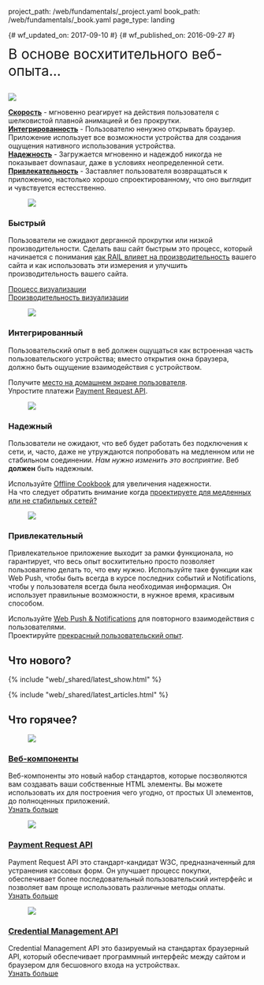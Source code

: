project_path: /web/fundamentals/_project.yaml
book_path: /web/fundamentals/_book.yaml
page_type: landing

{# wf_updated_on: 2017-09-10 #}
{# wf_published_on: 2016-09-27 #}

<style>
  .wf-hot {padding-top: 0 !important;}
  .nope {display:none;}
  .wf-hero ul,
.devsite-landing-row-item-description-content ul {list-style: none;
padding-left: 0}
  .wf-hero > p {font-size: 2em; line-height: 1.2em; margin-top: 0}
</style>

<div class="wf-hero">
  <p>В основе восхитительного веб-опыта...</p>
  <img src="/web/images/hero-2x.png" class="attempt-right">
  <ul>
<li><span class="compare-yes"><b><a href="#fast">Скорость</a></b> -
мгновенно реагирует на действия пользователя с шелковистой плавной анимацией и
без прокрутки.</span></li>
    <li>
<span class="compare-yes"> <b><a href="#integrated">Интегрированность</a></b> -
Пользователю ненужно открывать браузер. Приложение использует все возможности
устройства для создания ощущения нативного использования устройства.</span>
</li>
    <li>
<span class="compare-yes"> <b><a href="#reliable">Надежность</a></b> -
Загружается мгновенно и надеждоб никогда не показывает downasaur, даже в
условиях неопределенной сети.</span>
</li>
    <li>
<span class="compare-yes"> <b><a href="#engaging">Привлекательность</a></b> -
Заставляет пользователя возвращаться к приложению, настолько хорошо
спроектированному, что оно выглядит и чувствуется естесственно.</span>
</li>
  </ul>
</div>

<h2 class="nope">Восхитительный веб-опыт...</h2>

<section class="devsite-landing-row devsite-landing-row-2-up
devsite-landing-row-cards">
  <div class="devsite-landing-row-group">
    <div class="devsite-landing-row-item" id="fast">
      <figure class="devsite-landing-row-item-image">
        <img src="/web/images/pwa-f-16x9.gif">
      </figure>
      <div class="devsite-landing-row-item-description">
        <h3>Быстрый</h3>
        <div class="devsite-landing-row-item-description-content">
<p>Пользователи не ожидают дерганной прокрутки или низкой
производительности. Сделать ваш сайт быстрым это процесс, который начинается с
понимания <a href="performance/rail">как RAIL влияет на производительность</a>
вашего сайта и как использовать эти измерения и улучшить производительность
вашего сайта.         </p>
          <ul>
            <li>
<span class="compare-yes"></span> <a
href="performance/critical-rendering-path/">Процесс визуализации</a>
</li>
            <li>
<span class="compare-yes"></span> <a
href="performance/rendering/">Производительность визуализации</a>
</li>
          </ul>
        </div>
      </div>
    </div>
    <div class="devsite-landing-row-item" id="integrated">
      <figure class="devsite-landing-row-item-image">
        <img src="/web/images/pwa-i-16x9.gif">
      </figure>
      <div class="devsite-landing-row-item-description">
        <h3>Интегрированный</h3>
        <div class="devsite-landing-row-item-description-content">
<p>Пользовательский опыт в веб должен ощущаться как встроенная часть
пользовательского устройства; вместо открытия окна браузера, должно быть
ощущение взаимодействия с устройством.
          </p>
          <ul>
            <li>
<span class="compare-yes"> Получите <a href="app-install-banners/">место на
домашнем экране пользователя</a>.</span>
</li>
            <li>
<span class="compare-yes"> Упростите платежи <a href="payments/">Payment Request
API</a>.</span>
</li>
          </ul>
        </div>
      </div>
    </div>
  </div>
</section>

<section class="devsite-landing-row devsite-landing-row-2-up
devsite-landing-row-cards">
  <div class="devsite-landing-row-group">
    <div class="devsite-landing-row-item" id="reliable">
      <figure class="devsite-landing-row-item-image">
        <img src="/web/images/pwa-r-16x9.gif">
      </figure>
      <div class="devsite-landing-row-item-description">
        <h3>Надежный</h3>
        <div class="devsite-landing-row-item-description-content">
<p>Пользователи не ожидают, что веб будет работать без подключения к
сети, и, часто, даже не утруждаются попробовать на медленном или не стабильном
соединении.
<i>Нам нужно изменить это восприятие</i>. Веб <b>должен</b> быть
надежным.
          </p>
          <ul>
            <li>
<span class="compare-yes"> Используйте <a
href="instant-and-offline/offline-cookbook/">Offline Cookbook</a> для увеличения
надежности.</span>
</li>
            <li>
<span class="compare-yes"> На что следует обратить внимание когда <a
href="instant-and-offline/offline-ux">проектируете для медленных или не
стабильных сетей?</a>
</span>
</li>
          </ul>
        </div>
      </div>
    </div>
    <div class="devsite-landing-row-item" id="engaging">
      <figure class="devsite-landing-row-item-image">
        <img src="/web/images/pwa-e-16x9.gif">
      </figure>
      <div class="devsite-landing-row-item-description">
        <h3>Привлекательный</h3>
        <div class="devsite-landing-row-item-description-content">
<p>Привлекательное приложение выходит за рамки функционала, но
гарантирует, что весь опыт восхитительно просто позволяет пользователю делать
то, что ему нужно. Используйте таке функции как Web Push, чтобы быть всегда в
курсе последних событий и Notifications, чтобы у пользователя всегда была
необходимая информация. Он использует правильные возможности, в нужное время,
красивым способом.
          </p>
          <ul>
            <li>
<span class="compare-yes"> Используйте <a href="push-notifications/">Web Push &
Notifications</a> для повторного взаимодействия с пользователями.</span>
</li>
            <li>
<span class="compare-yes"> Проектируйте <a
href="design-and-ux/ux-basics/">прекрасный пользовательский опыт</a>.</span>
</li>
          </ul>
        </div>
      </div>
    </div>
  </div>
</section>

## Что нового?

{% include "web/_shared/latest_show.html" %}

{% include "web/_shared/latest_articles.html" %}

## Что горячее?

<section class="wf-hot devsite-landing-row devsite-landing-row-3-up
devsite-landing-row-cards">
  <div class="devsite-landing-row-group">
    <div class="devsite-landing-row-item" id="fast">
      <figure class="devsite-landing-row-item-image">
        <img src="images/web-comp.png">
      </figure>
      <div class="devsite-landing-row-item-description">
        <h3><a href="web-components/">Веб-компоненты</a></h3>
<div class="devsite-landing-row-item-description-content">Веб-компоненты
это новый набор стандартов, которые посзволяются  вам создавать ваши собственные
HTML элементы. Вы можете использовать их для построения чего угодно, от простых
UI элементов, до полноценных приложений.
        </div>
        <div class="devsite-landing-row-item-buttons">
<a href="web-components/" class="button button-white">Узнать
больше</a>
        </div>
      </div>
    </div>
    <!-- -->
    <div class="devsite-landing-row-item" id="integrated">
      <figure class="devsite-landing-row-item-image">
        <img src="images/pay-req.png">
      </figure>
      <div class="devsite-landing-row-item-description">
        <h3><a href="payments/">Payment Request API</a></h3>
<div class="devsite-landing-row-item-description-content">Payment
Request API это стандарт-кандидат W3C, предназначенный для устранения кассовых
форм. Он улучшает процесс покупки, обеспечивает более последовательный
пользовательский интерфейс и позволяет вам проще использовать различные методы
оплаты.
        </div>
        <div class="devsite-landing-row-item-buttons">
          <a href="payments/" class="button button-white">Узнать больше</a>
        </div>
      </div>
    </div>
    <!-- -->
    <div class="devsite-landing-row-item" id="fast">
      <figure class="devsite-landing-row-item-image">
        <img src="images/cred-mgt.png">
      </figure>
      <div class="devsite-landing-row-item-description">
<h3><a
href="/web/fundamentals/security/credential-management/">Credential Management
API</a></h3>
<div class="devsite-landing-row-item-description-content">Credential
Management API это базируемый на стандартах браузерный API, который обеспечивает
программный интерфейс между сайтом и браузером для бесшовного входа на
устройствах.</div>
        <div class="devsite-landing-row-item-buttons">
<a href="/web/fundamentals/security/credential-management/"
class="button button-white">Узнать больше</a>
        </div>
      </div>
    </div>
  </div>
</section>
